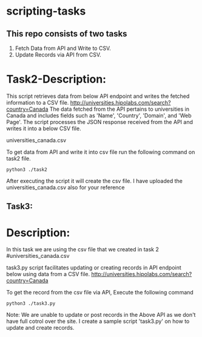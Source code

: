 # scripting-tasks
## This repo consists of two tasks
1. Fetch Data from API and Write to CSV.
2. Update Records via API from CSV.

# Task2-Description:

This script retrieves data from below API endpoint and writes the fetched information to a CSV file. 
 http://universities.hipolabs.com/search?country=Canada
The data fetched from the API pertains to universities in Canada and includes fields such as 'Name', 'Country', 'Domain', and 'Web Page'. The script processes the JSON response received from the API and writes it into a  below CSV file.

 universities_canada.csv 

To get data from API and write it into csv file run the following command on task2 file.

```
python3 ./task2
```
After executing the script it will create the csv file. I have uploaded the  universities_canada.csv also for your reference


## Task3:
# Description:

In this task we are using the csv file that we created in task 2 #universities_canada.csv

task3.py script facilitates updating or creating records in API endpoint below using data from a CSV file.
http://universities.hipolabs.com/search?country=Canada

To get the record from the csv file via API, Execute the following command 

```
python3 ./task3.py
```
Note: We are unable to update or post records in the Above API as we don't have full cotrol over the site. 
I create a sample script 'task3.py' on how to update and create records.
